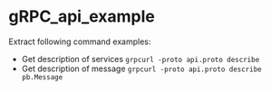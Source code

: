 # gRPC_api_example

Extract following command examples:

- Get description of services `grpcurl -proto api.proto describe`
- Get description of message `grpcurl -proto api.proto describe pb.Message`

